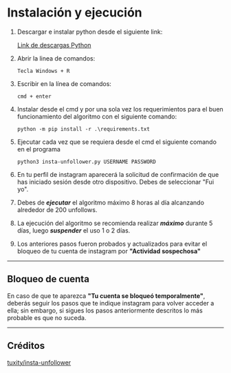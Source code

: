 # Instalación y ejecución

1. Descargar e instalar python desde el siguiente link:

    [Link de descargas Python](https://www.python.org/downloads/)

2. Abrir la linea de comandos:

   ~~~~
   Tecla Windows + R
   ~~~~
3. Escribir en la línea de comandos: 
   ~~~~
   cmd + enter
   ~~~~
4. Instalar desde el cmd y por una sola vez los requerimientos para el buen funcionamiento del algoritmo con el siguiente comando:
    ~~~~
    python -m pip install -r .\requirements.txt
    ~~~~
5. Ejecutar cada vez que se requiera desde el cmd el siguiente comando en el programa 
    ~~~~
    python3 insta-unfollower.py USERNAME PASSWORD
    ~~~~
1. En tu perfil de instagram aparecerá la solicitud de confirmación de que has iniciado sesión desde otro dispositivo. Debes de seleccionar "Fui yo".
2. Debes de ***ejecutar*** el algoritmo máximo 8 horas al día alcanzando alrededor de 200 unfollows.
3. La ejecución del algoritmo se recomienda realizar ***máximo*** durante 5 días, luego ***suspender*** el uso 1 o 2 días. 
4. Los anteriores pasos fueron probados y actualizados para evitar el bloqueo de tu cuenta de instagram por **"Actividad sospechosa"**

---
## Bloqueo de cuenta

En caso de que te aparezca **"Tu cuenta se bloqueó temporalmente"**, deberás seguir los pasos que te indique instagram para volver acceder a ella; sin embargo, si sigues los pasos anteriormente descritos lo más probable es que no suceda.

---
## Créditos 
[tuxity/insta-unfollower](https://github.com/tuxity/insta-unfollower)